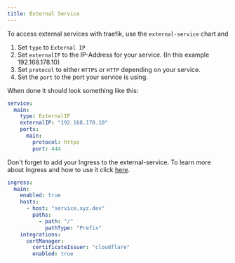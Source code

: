```yaml
---
title: External Service
---
```


To access external services with traefik, use the `external-service` chart and

1. Set `type` to `External IP`
2. Set `externalIP` to the IP-Address for your service. (In this example 192.168.178.10)
3. Set `protocol` to either `HTTPS` or `HTTP` depending on your service.
4. Set the `port` to the port your service is using.

When done it should look something like this:

```yaml
service:
  main:
    type: ExternalIP
    externalIP: "192.168.178.10"
    ports:
      main:
        protocol: https
        port: 444
```

Don't forget to add your Ingress to the external-service. To learn more about Ingress and how to use it click [here](/truecharts/truecharts/guides/ingress/).

```yaml
ingress:
  main:
    enabled: true
    hosts:
      - host: "service.xyz.dev"
        paths:
          - path: "/"
            pathType: "Prefix"
    integrations:
      certManager:
        certificateIssuer: "cloudflare"
        enabled: true
```
